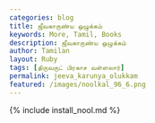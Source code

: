 ```yaml
---  
categories: blog  
title: ஜீவகாருண்ய ஒழுக்கம்
keywords: More, Tamil, Books  
description: ஜீவகாருண்ய ஒழுக்கம்
author: Tamilan  
layout: Ruby  
tags: [திருவருட் பிரகாச வள்ளலார்]
permalink: jeeva_karunya_olukkam  
featured: /images/noolkal_96_6.png  
---  
```

{% include install_nool.md %} 

